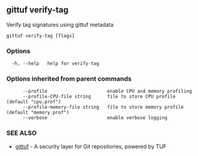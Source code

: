## gittuf verify-tag

Verify tag signatures using gittuf metadata

```
gittuf verify-tag [flags]
```

### Options

```
  -h, --help   help for verify-tag
```

### Options inherited from parent commands

```
      --profile                      enable CPU and memory profiling
      --profile-CPU-file string      file to store CPU profile (default "cpu.prof")
      --profile-memory-file string   file to store memory profile (default "memory.prof")
      --verbose                      enable verbose logging
```

### SEE ALSO

* [gittuf](gittuf.md)	 - A security layer for Git repositories, powered by TUF

